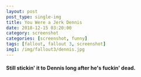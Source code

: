 ```yaml
---
layout: post
post_type: single-img
title: You Were a Jerk Dennis
date: 2018-12-15 03:20:00
category: screenshot
categories: [screenshot, funny]
tags: [fallout, fallout 3, screenshot]
img1: /img/fallout3/dennis.jpg
---
```

#### Still stickin' it to Dennis long after he's fuckin' dead.
